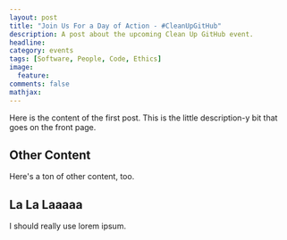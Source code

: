 ```yaml
---
layout: post
title: "Join Us For a Day of Action - #CleanUpGitHub"
description: A post about the upcoming Clean Up GitHub event.
headline: 
category: events
tags: [Software, People, Code, Ethics]
image: 
  feature: 
comments: false
mathjax: 
---
```

Here is the content of the first post. This is the little description-y bit that goes on the front page.

## Other Content ##

Here's a ton of other content, too.

## La La Laaaaa ##

I should really use lorem ipsum.